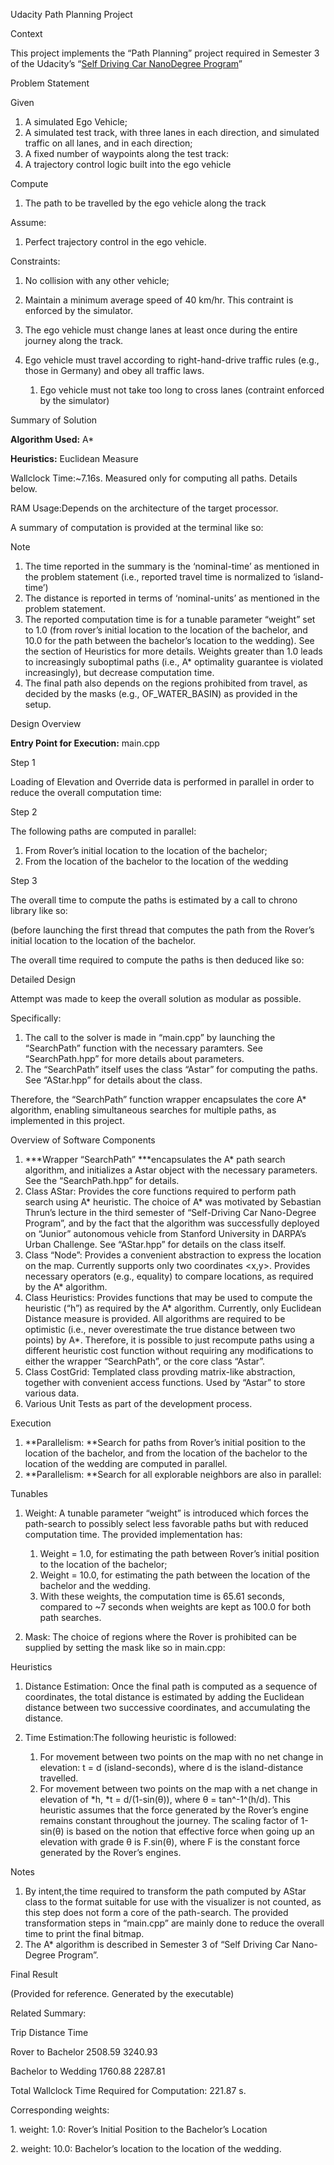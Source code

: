 Udacity Path Planning Project

Context

This project implements the “Path Planning” project required in Semester
3 of the Udacity’s “[Self Driving Car NanoDegree
Program](https://de.udacity.com/course/self-driving-car-engineer-nanodegree--nd013)”

Problem Statement

Given

1.  A simulated Ego Vehicle;
2.  A simulated test track, with three lanes in each direction, and
    simulated traffic on all lanes, and in each direction;
3.  A fixed number of waypoints along the test track:
4.  A trajectory control logic built into the ego vehicle

Compute

1.  The path to be travelled by the ego vehicle along the track

Assume:

1.  Perfect trajectory control in the ego vehicle.

Constraints:

1.  No collision with any other vehicle;
2.  Maintain a minimum average speed of 40 km/hr. This contraint is
    enforced by the simulator.
3.  The ego vehicle must change lanes at least once during the entire
    journey along the track.
4.  Ego vehicle must travel according to right-hand-drive traffic rules
    (e.g., those in Germany) and obey all traffic laws.

    1.  Ego vehicle must not take too long to cross lanes (contraint
        enforced by the simulator)

Summary of Solution

**Algorithm Used:** A\*

**Heuristics:** Euclidean Measure

Wallclock Time:\~7.16s. Measured only for computing all paths. Details
below.

RAM Usage:Depends on the architecture of the target processor.

A summary of computation is provided at the terminal like so:

Note

1.  The time reported in the summary is the ‘nominal-time’ as mentioned
    in the problem statement (i.e., reported travel time is normalized
    to ‘island-time’)
2.  The distance is reported in terms of ‘nominal-units’ as mentioned in
    the problem statement.
3.  The reported computation time is for a tunable parameter “weight”
    set to 1.0 (from rover’s initial location to the location of the
    bachelor, and 10.0 for the path between the bachelor’s location to
    the wedding). See the section of Heuristics for more details.
    Weights greater than 1.0 leads to increasingly suboptimal paths
    (i.e., A\* optimality guarantee is violated increasingly), but
    decrease computation time.
4.  The final path also depends on the regions prohibited from travel,
    as decided by the masks (e.g., OF\_WATER\_BASIN) as provided in
    the setup.

Design Overview

**Entry Point for Execution:** main.cpp

Step 1

Loading of Elevation and Override data is performed in parallel in order
to reduce the overall computation time:

Step 2

The following paths are computed in parallel:

1.  From Rover’s initial location to the location of the bachelor;
2.  From the location of the bachelor to the location of the wedding

Step 3

The overall time to compute the paths is estimated by a call to chrono
library like so:

(before launching the first thread that computes the path from the
Rover’s initial location to the location of the bachelor.

The overall time required to compute the paths is then deduced like so:

Detailed Design

Attempt was made to keep the overall solution as modular as possible.

Specifically:

1.  The call to the solver is made in “main.cpp” by launching the
    “SearchPath” function with the necessary paramters. See
    “SearchPath.hpp” for more details about parameters.
2.  The “SearchPath” itself uses the class “Astar” for computing
    the paths. See “AStar.hpp” for details about the class.

Therefore, the “SearchPath” function wrapper encapsulates the core A\*
algorithm, enabling simultaneous searches for multiple paths, as
implemented in this project.

Overview of Software Components

1.  ***Wrapper “SearchPath” ***encapsulates the A\* path search
    algorithm, and initializes a Astar object with the
    necessary parameters. See the “SearchPath.hpp” for details.
2.  Class AStar: Provides the core functions required to perform path
    search using A\* heuristic. The choice of A\* was motivated by
    Sebastian Thrun’s lecture in the third semester of “Self-Driving Car
    Nano-Degree Program”, and by the fact that the algorithm was
    successfully deployed on “Junior” autonomous vehicle from Stanford
    University in DARPA’s Urban Challenge. See “AStar.hpp” for details
    on the class itself.
3.  Class “Node”: Provides a convenient abstraction to express the
    location on the map. Currently supports only two
    coordinates &lt;x,y&gt;. Provides necessary operators
    (e.g., equality) to compare locations, as required by the
    A\* algorithm.
4.  Class Heuristics: Provides functions that may be used to compute the
    heuristic (“h”) as required by the A\* algorithm. Currently, only
    Euclidean Distance measure is provided. All algorithms are required
    to be optimistic (i.e., never overestimate the true distance between
    two points) by A\*. Therefore, it is possible to just recompute
    paths using a different heuristic cost function without requiring
    any modifications to either the wrapper “SearchPath”, or the core
    class “Astar”.
5.  Class CostGrid: Templated class provding matrix-like abstraction,
    together with convenient access functions. Used by “Astar” to store
    various data.
6.  Various Unit Tests as part of the development process.

Execution

1.  **Parallelism: **Search for paths from Rover’s initial position to
    the location of the bachelor, and from the location of the bachelor
    to the location of the wedding are computed in parallel.
2.  **Parallelism: **Search for all explorable neighbors are also in
    parallel:

Tunables

1.  Weight: A tunable parameter “weight” is introduced which forces the
    path-search to possibly select less favorable paths but with reduced
    computation time. The provided implementation has:

    1.  Weight = 1.0, for estimating the path between Rover’s initial
        position to the location of the bachelor;
    2.  Weight = 10.0, for estimating the path between the location of
        the bachelor and the wedding.
    3.  With these weights, the computation time is 65.61 seconds,
        compared to \~7 seconds when weights are kept as 100.0 for both
        path searches.

1.  Mask: The choice of regions where the Rover is prohibited can be
    supplied by setting the mask like so in main.cpp:

Heuristics

1.  Distance Estimation: Once the final path is computed as a sequence
    of coordinates, the total distance is estimated by adding the
    Euclidean distance between two successive coordinates, and
    accumulating the distance.
2.  Time Estimation:The following heuristic is followed:

    1.  For movement between two points on the map with no net change in
        elevation: t = d (island-seconds), where d is the
        island-distance travelled.
    2.  For movement between two points on the map with a net change in
        elevation of *h, *t = d/(1-sin(θ)), where θ = tan^-1^(h/d). This
        heuristic assumes that the force generated by the Rover’s engine
        remains constant throughout the journey. The scaling factor of
         1-sin(θ) is based on the notion that effective force when going
        up an elevation with grade θ is F.sin(θ), where F is the
        constant force generated by the Rover’s engines.

Notes

1.  By intent,the time required to transform the path computed by AStar
    class to the format suitable for use with the visualizer is not
    counted, as this step does not form a core of the path-search. The
    provided transformation steps in “main.cpp” are mainly done to
    reduce the overall time to print the final bitmap.
2.  The A\* algorithm is described in Semester 3 of “Self Driving Car
    Nano-Degree Program”.

Final Result

(Provided for reference. Generated by the executable)

Related Summary:

Trip Distance Time

Rover to Bachelor 2508.59 3240.93

Bachelor to Wedding 1760.88 2287.81

Total Wallclock Time Required for Computation: 221.87 s.

Corresponding weights:

1\. weight: 1.0: Rover’s Initial Position to the Bachelor’s Location

2\. weight: 10.0: Bachelor’s location to the location of the wedding.


